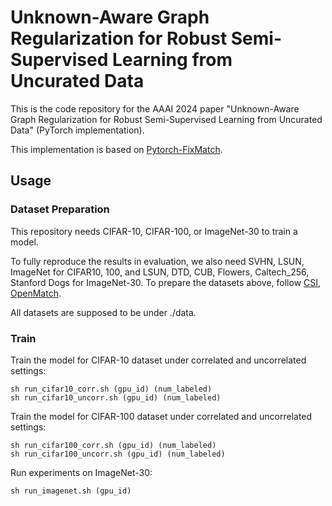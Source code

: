 # Unknown-Aware Graph Regularization for Robust Semi-Supervised Learning from Uncurated Data
This is the code repository for the AAAI 2024 paper "Unknown-Aware Graph Regularization for Robust Semi-Supervised Learning from Uncurated Data" (PyTorch implementation).

This implementation is based on [Pytorch-FixMatch](https://github.com/kekmodel/FixMatch-pytorch).

## Usage

### Dataset Preparation

This repository needs CIFAR-10, CIFAR-100, or ImageNet-30 to train a model.

To fully reproduce the results in evaluation, we also need SVHN, LSUN, ImageNet
for CIFAR10, 100, and LSUN, DTD, CUB, Flowers, Caltech_256, Stanford Dogs for ImageNet-30.
To prepare the datasets above, follow [CSI](https://github.com/alinlab/CSI), [OpenMatch](https://github.com/VisionLearningGroup/OP_Match).

All datasets are supposed to be under ./data.

### Train

Train the model for CIFAR-10 dataset under correlated and uncorrelated settings:

```
sh run_cifar10_corr.sh (gpu_id) (num_labeled)
sh run_cifar10_uncorr.sh (gpu_id) (num_labeled)
```

Train the model for CIFAR-100 dataset under correlated and uncorrelated settings:

```
sh run_cifar100_corr.sh (gpu_id) (num_labeled)
sh run_cifar100_uncorr.sh (gpu_id) (num_labeled)
```

Run experiments on ImageNet-30:

```
sh run_imagenet.sh (gpu_id)
```